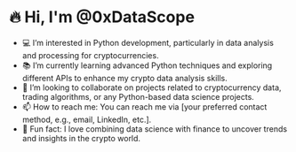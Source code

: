 # 🔥 Hi, I'm @0xDataScope

- 💻 I’m interested in Python development, particularly in data analysis and processing for cryptocurrencies.
- 📚 I’m currently learning advanced Python techniques and exploring different APIs to enhance my crypto data analysis skills.
- 💞️ I’m looking to collaborate on projects related to cryptocurrency data, trading algorithms, or any Python-based data science projects.
- 📫 How to reach me: You can reach me via [your preferred contact method, e.g., email, LinkedIn, etc.].
- 🎉 Fun fact: I love combining data science with finance to uncover trends and insights in the crypto world.
